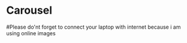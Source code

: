 # Carousel

#Please do'nt forget to connect your laptop with internet because i am using online images
